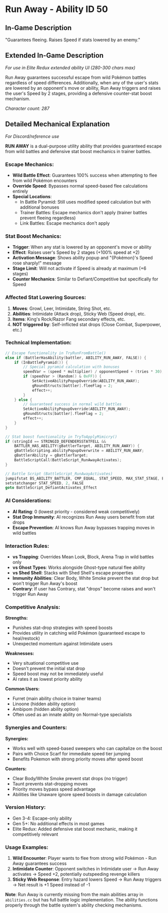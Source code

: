 # Run Away - Ability ID 50

## In-Game Description
"Guarantees fleeing. Raises Speed if stats lowered by an enemy."

## Extended In-Game Description
*For use in Elite Redux extended ability UI (280-300 chars max)*

Run Away guarantees successful escape from wild Pokémon battles regardless of speed differences. Additionally, when any of the user's stats are lowered by an opponent's move or ability, Run Away triggers and raises the user's Speed by 2 stages, providing a defensive counter-stat boost mechanism.

*Character count: 287*

## Detailed Mechanical Explanation
*For Discord/reference use*

**RUN AWAY** is a dual-purpose utility ability that provides guaranteed escape from wild battles and defensive stat boost mechanics in trainer battles.

### Escape Mechanics:
- **Wild Battle Effect**: Guarantees 100% success when attempting to flee from wild Pokémon encounters
- **Override Speed**: Bypasses normal speed-based flee calculations entirely
- **Special Locations**: 
  - In Battle Pyramid: Still uses modified speed calculation but with additional bonuses
  - Trainer Battles: Escape mechanics don't apply (trainer battles prevent fleeing regardless)
  - Link Battles: Escape mechanics don't apply

### Stat Boost Mechanics:
- **Trigger**: When any stat is lowered by an opponent's move or ability
- **Effect**: Raises user's Speed by 2 stages (+100% speed at +2)
- **Activation Message**: Shows ability popup and "{Pokémon}'s Speed rose sharply!" message
- **Stage Limit**: Will not activate if Speed is already at maximum (+6 stages)
- **Counter Mechanics**: Similar to Defiant/Competitive but specifically for Speed

### Affected Stat Lowering Sources:
1. **Moves**: Growl, Leer, Intimidate, String Shot, etc.
2. **Abilities**: Intimidate (Attack drop), Sticky Web (Speed drop), etc.
3. **Items**: King's Rock/Razor Fang secondary effects, etc.
4. **NOT triggered by**: Self-inflicted stat drops (Close Combat, Superpower, etc.)

### Technical Implementation:
```c
// Escape functionality in TryRunFromBattle()
else if (BattlerHasAbility(battler, ABILITY_RUN_AWAY, FALSE)) {
    if (InBattlePyramid()) {
        // Special pyramid calculation with bonuses
        speedVar = (speed * multiplier) / opponentSpeed + (tries * 30);
        if (speedVar > (Random() & 0xFF)) {
            SetActiveAbilityPopupOverride(ABILITY_RUN_AWAY);
            gRoundStructs[battler].fleeFlag = 2;
            effect++;
        }
    } else {
        // Guaranteed success in normal wild battles
        SetActiveAbilityPopupOverride(ABILITY_RUN_AWAY);
        gRoundStructs[battler].fleeFlag = 2;
        effect++;
    }
}

// Stat boost functionality in TryToApplyMimicry()
if (stringId == STRINGID_DEFENDERSSTATFELL && 
    BATTLER_HAS_ABILITY(gBattlerTarget, ABILITY_RUN_AWAY)) {
    gBattleScripting.abilityPopupOverwrite = ABILITY_RUN_AWAY;
    gBattlerAbility = gBattlerTarget;
    BattleScriptCall(BattleScript_RunAwayActivates);
}

// Battle Script (BattleScript_RunAwayActivates)
jumpifstat BS_ABILITY_BATTLER, CMP_EQUAL, STAT_SPEED, MAX_STAT_STAGE, End
setstatchanger STAT_SPEED, 2, FALSE
goto BattleScript_DefiantActivates_Effect
```

### AI Considerations:
- **AI Rating**: 0 (lowest priority - considered weak competitively)
- **Stat Drop Immunity**: AI recognizes Run Away users benefit from stat drops
- **Escape Prevention**: AI knows Run Away bypasses trapping moves in wild battles

### Interaction Rules:
- **vs Trapping**: Overrides Mean Look, Block, Arena Trap in wild battles only
- **vs Ghost Types**: Works alongside Ghost-type natural flee ability
- **vs Shed Shell**: Stacks with Shed Shell's escape properties
- **Immunity Abilities**: Clear Body, White Smoke prevent the stat drop but won't trigger Run Away's boost
- **Contrary**: If user has Contrary, stat "drops" become raises and won't trigger Run Away

### Competitive Analysis:
**Strengths:**
- Punishes stat-drop strategies with speed boosts
- Provides utility in catching wild Pokémon (guaranteed escape to heal/restock)
- Unexpected momentum against Intimidate users

**Weaknesses:**
- Very situational competitive use
- Doesn't prevent the initial stat drop
- Speed boost may not be immediately useful
- AI rates it as lowest priority ability

**Common Users:**
- Furret (main ability choice in trainer teams)
- Linoone (hidden ability option)
- Ambipom (hidden ability option)
- Often used as an innate ability on Normal-type specialists

### Synergies and Counters:
**Synergies:**
- Works well with speed-based sweepers who can capitalize on the boost
- Pairs with Choice Scarf for immediate speed tier jumping
- Benefits Pokemon with strong priority moves after speed boost

**Counters:**
- Clear Body/White Smoke prevent stat drops (no trigger)
- Taunt prevents stat-dropping moves
- Priority moves bypass speed advantage
- Abilities like Unaware ignore speed boosts in damage calculation

### Version History:
- Gen 3-4: Escape-only ability
- Gen 5+: No additional effects in most games
- Elite Redux: Added defensive stat boost mechanic, making it competitively relevant

### Usage Examples:
1. **Wild Encounter**: Player wants to flee from strong wild Pokémon - Run Away guarantees success
2. **Intimidate Counter**: Opponent switches in Intimidate user → Run Away activates → Speed +2, potentially outspeeding revenge killers
3. **Sticky Web Response**: Entry hazard lowers Speed → Run Away triggers → Net result is +1 Speed instead of -1

**Note**: Run Away is currently missing from the main abilities array in `abilities.cc` but has full battle logic implementation. The ability functions properly through the battle system's ability checking mechanisms.
